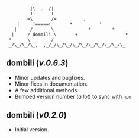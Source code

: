 ```text
         |\__.__/|
         )       (
        =\       /=          .
    |     )=====(       *          '
   |     /       \             *        *
  |     / dombili \       +                 '*
 *      \        /
 _/\_/\_/\_,  ,_/_/\_/\_/\_/\_/\_/\_/\_/\_/\_
```

## **dombili** (*v.0.6.3*)

* Minor updates and bugfixes.
* Minor fixes in documentation.
* A few additional methods.
* Bumped version number (*a lot*) to sync with `npm`.

## **dombili** (*v0.2.0*)

* Initial version.